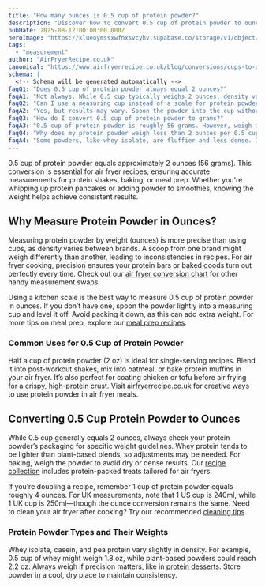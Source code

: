 ```yaml
---
title: "How many ounces is 0.5 cup of protein powder?"
description: "Discover how to convert 0.5 cup of protein powder to ounces for perfect air fryer recipes. Get precise measurements in seconds!"
pubDate: 2025-08-12T00:00:00.000Z
heroImage: "https://klueoymssxwfnxsvcyhv.supabase.co/storage/v1/object/public/Shmucket/how-many-ounces-is-0-5-cup-of-protein-powder.webp"
tags:
  - "measurement"
author: "AirFryerRecipe.co.uk"
canonical: "https://www.airfryerrecipe.co.uk/blog/conversions/cups-to-ounces/how-many-ounces-is-0-5-cup-of-protein-powder"
schema: |
  <!-- Schema will be generated automatically -->
faqQ1: "Does 0.5 cup of protein powder always equal 2 ounces?"
faqA1: "Not always. While 0.5 cup typically weighs 2 ounces, density varies by brand and type. Whey protein is often lighter than plant-based options. For accuracy, use a kitchen scale or check the packaging for weight per cup."
faqQ2: "Can I use a measuring cup instead of a scale for protein powder?"
faqA2: "Yes, but results may vary. Spoon the powder into the cup without packing it down, then level it off. For baking or precise macros, a scale is best. Air fryer recipes often need exact measurements for even cooking."
faqQ3: "How do I convert 0.5 cup of protein powder to grams?"
faqA3: "0.5 cup of protein powder is roughly 56 grams. However, weigh it for accuracy, especially in recipes like protein bars or air-fryer muffins. Grams are more precise for nutritional tracking."
faqQ4: "Why does my protein powder weigh less than 2 ounces per 0.5 cup?"
faqA4: "Some powders, like whey isolate, are fluffier and less dense. If your scoop seems light, check the label for serving-size weights. Stirring the powder before measuring can help settle it for consistency."
---
```

<p>0.5 cup of protein powder equals approximately 2 ounces (56 grams). This conversion is essential for air fryer recipes, ensuring accurate measurements for protein shakes, baking, or meal prep. Whether you're whipping up protein pancakes or adding powder to smoothies, knowing the weight helps achieve consistent results.</p>

<h2>Why Measure Protein Powder in Ounces?</h2>  
<p>Measuring protein powder by weight (ounces) is more precise than using cups, as density varies between brands. A scoop from one brand might weigh differently than another, leading to inconsistencies in recipes. For air fryer cooking, precision ensures your protein bars or baked goods turn out perfectly every time. Check out our <a href=https://www.airfryerrecipe.co.uk/air-fryer-conversion-chart>air fryer conversion chart</a> for other handy measurement swaps.</p>  

<p>Using a kitchen scale is the best way to measure 0.5 cup of protein powder in ounces. If you don’t have one, spoon the powder lightly into a measuring cup and level it off. Avoid packing it down, as this can add extra weight. For more tips on meal prep, explore our <a href=https://www.airfryerrecipe.co.uk/recipe-category/meal-prep>meal prep recipes</a>.</p>  

<h3>Common Uses for 0.5 Cup of Protein Powder</h3>  
<p>Half a cup of protein powder (2 oz) is ideal for single-serving recipes. Blend it into post-workout shakes, mix into oatmeal, or bake protein muffins in your air fryer. It’s also perfect for coating chicken or tofu before air frying for a crispy, high-protein crust. Visit <a href=https://www.airfryerrecipe.co.uk>airfryerrecipe.co.uk</a> for creative ways to use protein powder in air fryer meals.</p>  

<h2>Converting 0.5 Cup Protein Powder to Ounces</h2>  
<p>While 0.5 cup generally equals 2 ounces, always check your protein powder’s packaging for specific weight guidelines. Whey protein tends to be lighter than plant-based blends, so adjustments may be needed. For baking, weigh the powder to avoid dry or dense results. Our <a href=https://www.airfryerrecipe.co.uk/recipes>recipe collection</a> includes protein-packed treats tailored for air fryers.</p>  

<p>If you’re doubling a recipe, remember 1 cup of protein powder equals roughly 4 ounces. For UK measurements, note that 1 US cup is 240ml, while 1 UK cup is 250ml—though the ounce conversion remains the same. Need to clean your air fryer after cooking? Try our recommended <a href=https://www.airfryerrecipe.co.uk/air-fryer-cleaner>cleaning tips</a>.</p>  

<h3>Protein Powder Types and Their Weights</h3>  
<p>Whey isolate, casein, and pea protein vary slightly in density. For example, 0.5 cup of whey might weigh 1.8 oz, while plant-based powders could reach 2.2 oz. Always weigh if precision matters, like in <a href=https://www.airfryerrecipe.co.uk/recipe-category/dessert>protein desserts</a>. Store powder in a cool, dry place to maintain consistency.</p>
